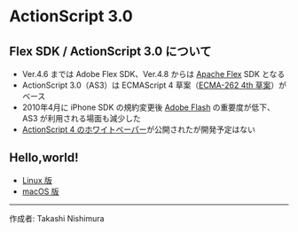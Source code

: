 # ActionScript 3.0

## Flex SDK / ActionScript 3.0 について

* Ver.4.6 までは Adobe Flex SDK、Ver.4.8 からは [Apache Flex](https://ja.wikipedia.org/wiki/Apache_Flex) SDK となる
* ActionScript 3.0（AS3）は ECMAScript 4 草案（[ECMA-262 4th 草案](https://ja.wikipedia.org/wiki/ECMAScript)）がベース
* 2010年4月に iPhone SDK の規約変更後 [Adobe Flash](https://ja.wikipedia.org/wiki/Adobe_Flash) の重要度が低下、AS3 が利用される場面も減少した
* [ActionScript 4 のホワイトペーパー](https://github.com/adobe-research/ActionScript4)が公開されたが開発予定はない

## Hello,world!

* [Linux 版](https://github.com/TakashiNishimura/HelloWorld/tree/master/ActionScript/ActionScript_linux.md)
* [macOS 版](https://github.com/TakashiNishimura/HelloWorld/tree/master/ActionScript/ActionScript_mac.md)

***
作成者: Takashi Nishimura